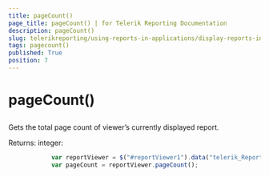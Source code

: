 ```yaml
---
title: pageCount()
page_title: pageCount() | for Telerik Reporting Documentation
description: pageCount()
slug: telerikreporting/using-reports-in-applications/display-reports-in-applications/web-application/html5-report-viewer/api-reference/reportviewer/methods/pagecount()
tags: pagecount()
published: True
position: 7
---
```


# pageCount()



## 

Gets the total page count of viewer’s currently displayed report.         

Returns: integer:         

	
````js
            var reportViewer = $("#reportViewer1").data("telerik_ReportViewer");
            var pageCount = reportViewer.pageCount();
````

